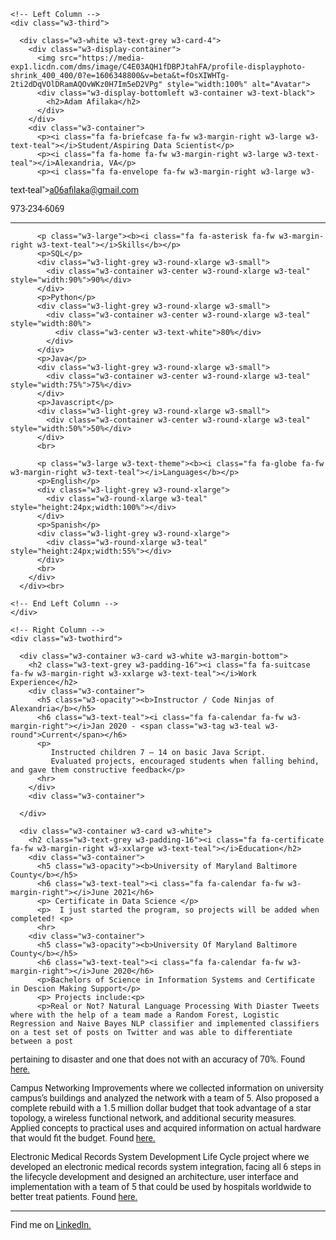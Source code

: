 
<html>
<title>W3.CSS Template</title>
<meta charset="UTF-8">
<meta name="viewport" content="width=device-width, initial-scale=1">
<link rel="stylesheet" href="https://www.w3schools.com/w3css/4/w3.css">
<link rel='stylesheet' href='https://fonts.googleapis.com/css?family=Roboto'>
<link rel="stylesheet" href="https://cdnjs.cloudflare.com/ajax/libs/font-awesome/4.7.0/css/font-awesome.min.css">
<style>
html,body,h1,h2,h3,h4,h5,h6 {font-family: "Roboto", sans-serif}
</style>
<body class="w3-light-grey">

<!-- Page Container -->
<div class="w3-content w3-margin-top" style="max-width:1400px;">

  <!-- The Grid -->
  <div class="w3-row-padding">
  
    <!-- Left Column -->
    <div class="w3-third">
    
      <div class="w3-white w3-text-grey w3-card-4">
        <div class="w3-display-container">
          <img src="https://media-exp1.licdn.com/dms/image/C4E03AQH1fDBPJtahFA/profile-displayphoto-shrink_400_400/0?e=1606348800&v=beta&t=fOsXIWHTg-2ti2dDqVOlDRamAQOvWKz0H7Im5eD2VPg" style="width:100%" alt="Avatar">
          <div class="w3-display-bottomleft w3-container w3-text-black">
            <h2>Adam Afilaka</h2>
          </div>
        </div>
        <div class="w3-container">
          <p><i class="fa fa-briefcase fa-fw w3-margin-right w3-large w3-text-teal"></i>Student/Aspiring Data Scientist</p>
          <p><i class="fa fa-home fa-fw w3-margin-right w3-large w3-text-teal"></i>Alexandria, VA</p>
          <p><i class="fa fa-envelope fa-fw w3-margin-right w3-large w3-
text-teal"></i>a06afilaka@gmail.com</p>
          <p><i class="fa fa-phone fa-fw w3-margin-right w3-large w3-text-teal"></i>973-234-6069</p>
          <hr>

          <p class="w3-large"><b><i class="fa fa-asterisk fa-fw w3-margin-right w3-text-teal"></i>Skills</b></p>
          <p>SQL</p>
          <div class="w3-light-grey w3-round-xlarge w3-small">
            <div class="w3-container w3-center w3-round-xlarge w3-teal" style="width:90%">90%</div>
          </div>
          <p>Python</p>
          <div class="w3-light-grey w3-round-xlarge w3-small">
            <div class="w3-container w3-center w3-round-xlarge w3-teal" style="width:80%">
              <div class="w3-center w3-text-white">80%</div>
            </div>
          </div>
          <p>Java</p>
          <div class="w3-light-grey w3-round-xlarge w3-small">
            <div class="w3-container w3-center w3-round-xlarge w3-teal" style="width:75%">75%</div>
          </div>
          <p>Javascript</p>
          <div class="w3-light-grey w3-round-xlarge w3-small">
            <div class="w3-container w3-center w3-round-xlarge w3-teal" style="width:50%">50%</div>
          </div>
          <br>

          <p class="w3-large w3-text-theme"><b><i class="fa fa-globe fa-fw w3-margin-right w3-text-teal"></i>Languages</b></p>
          <p>English</p>
          <div class="w3-light-grey w3-round-xlarge">
            <div class="w3-round-xlarge w3-teal" style="height:24px;width:100%"></div>
          </div>
          <p>Spanish</p>
          <div class="w3-light-grey w3-round-xlarge">
            <div class="w3-round-xlarge w3-teal" style="height:24px;width:55%"></div>
          </div>
          <br>
        </div>
      </div><br>

    <!-- End Left Column -->
    </div>

    <!-- Right Column -->
    <div class="w3-twothird">
    
      <div class="w3-container w3-card w3-white w3-margin-bottom">
        <h2 class="w3-text-grey w3-padding-16"><i class="fa fa-suitcase fa-fw w3-margin-right w3-xxlarge w3-text-teal"></i>Work Experience</h2>
        <div class="w3-container">
          <h5 class="w3-opacity"><b>Instructor / Code Ninjas of Alexandria</b></h5>
          <h6 class="w3-text-teal"><i class="fa fa-calendar fa-fw w3-margin-right"></i>Jan 2020 - <span class="w3-tag w3-teal w3-round">Current</span></h6>
          <p>
          	 Instructed children 7 – 14 on basic Java Script.
             Evaluated projects, encouraged students when falling behind, and gave them constructive feedback</p>
          <hr>
        </div>
        <div class="w3-container">
          
      </div>

      <div class="w3-container w3-card w3-white">
        <h2 class="w3-text-grey w3-padding-16"><i class="fa fa-certificate fa-fw w3-margin-right w3-xxlarge w3-text-teal"></i>Education</h2>
        <div class="w3-container">
          <h5 class="w3-opacity"><b>University of Maryland Baltimore County</b></h5>
          <h6 class="w3-text-teal"><i class="fa fa-calendar fa-fw w3-margin-right"></i>June 2021</h6>
          <p> Certificate in Data Science </p>
          <p>  I just started the program, so projects will be added when completed! <p>
          <hr>
        <div class="w3-container">
          <h5 class="w3-opacity"><b>University Of Maryland Baltimore County</b></h5>
          <h6 class="w3-text-teal"><i class="fa fa-calendar fa-fw w3-margin-right"></i>June 2020</h6>
          <p>Bachelors of Science in Information Systems and Certificate in Descion Making Support</p>
          <p> Projects include:<p>
          <p>Real or Not? Natural Language Processing With Diaster Tweets where with the help of a team made a Random Forest, Logistic Regression and Naive Bayes NLP classifier and implemented classifiers on a test set of posts on Twitter and was able to differentiate between a post
pertaining to disaster and one that does not with an accuracy of 70%. Found <a href="https://drive.google.com/file/d/1Wr48cfMyd20QaTgS1fPYVZxFilsc8yBR/view?usp=sharing" target="_blank"> here.</a></p>
<p>Campus Networking Improvements where we collected information on university campus’s buildings and analyzed the network with a team of 5. Also proposed a complete rebuild with a 1.5 million dollar budget that took advantage of a star topology, a
wireless functional network, and additional security measures. Applied concepts to practical uses and
acquired information on actual hardware that would fit the budget.  Found <a href="https://docs.google.com/document/d/1IchJB4QlnsDK3Q7LMLrCeiBplhpeSshWuSn2GW5qDRw/edit?usp=sharing" target="_blank"> here.</a></p>
<p>Electronic Medical Records System Development Life Cycle project where we developed an electronic medical records system integration, facing all 6 steps in the lifecycle development and designed an architecture, user interface and implementation with a team of 5 that could be used by hospitals worldwide to better treat patients. Found <a href="https://drive.google.com/drive/folders/1S89UtP3yKSrYKDEU72pmsdOFUODDL3pO?usp=sharing" target="_blank"> here.</a></p>
          <hr>
   
        
  

<footer class="w3-container w3-teal w3-center w3-margin-top">
  <p>Find me on <a href="https://www.linkedin.com/in/adam-afilaka-22632712b/" target="_blank">LinkedIn.</a></p>
</footer>


